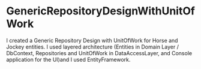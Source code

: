 # GenericRepositoryDesignWithUnitOfWork

I created a Generic Repository Design with UnitOfWork for Horse and Jockey entities. I used layered architecture (Entities in Domain Layer / DbContext, Repositories and UnitOfWork in DataAccessLayer, and Console application for the UI)and I used EntityFramework.
